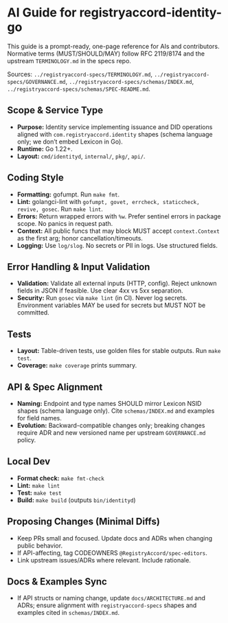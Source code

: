 # AI Guide for registryaccord-identity-go

This guide is a prompt-ready, one-page reference for AIs and contributors. Normative terms (MUST/SHOULD/MAY) follow RFC 2119/8174 and the upstream `TERMINOLOGY.md` in the specs repo.

Sources: `../registryaccord-specs/TERMINOLOGY.md`, `../registryaccord-specs/GOVERNANCE.md`, `../registryaccord-specs/schemas/INDEX.md`, `../registryaccord-specs/schemas/SPEC-README.md`.

## Scope & Service Type
- **Purpose:** Identity service implementing issuance and DID operations aligned with `com.registryaccord.identity` shapes (schema language only; we don’t embed Lexicon in Go).
- **Runtime:** Go 1.22+.
- **Layout:** `cmd/identityd`, `internal/`, `pkg/`, `api/`.

## Coding Style
- **Formatting:** gofumpt. Run `make fmt`.
- **Lint:** golangci-lint with `gofumpt, govet, errcheck, staticcheck, revive, gosec`. Run `make lint`.
- **Errors:** Return wrapped errors with `%w`. Prefer sentinel errors in package scope. No panics in request path.
- **Context:** All public funcs that may block MUST accept `context.Context` as the first arg; honor cancellation/timeouts.
- **Logging:** Use `log/slog`. No secrets or PII in logs. Use structured fields.

## Error Handling & Input Validation
- **Validation:** Validate all external inputs (HTTP, config). Reject unknown fields in JSON if feasible. Use clear 4xx vs 5xx separation.
- **Security:** Run `gosec` via `make lint` (in CI). Never log secrets. Environment variables MAY be used for secrets but MUST NOT be committed.

## Tests
- **Layout:** Table-driven tests, use golden files for stable outputs. Run `make test`.
- **Coverage:** `make coverage` prints summary.

## API & Spec Alignment
- **Naming:** Endpoint and type names SHOULD mirror Lexicon NSID shapes (schema language only). Cite `schemas/INDEX.md` and examples for field names.
- **Evolution:** Backward-compatible changes only; breaking changes require ADR and new versioned name per upstream `GOVERNANCE.md` policy.

## Local Dev
- **Format check:** `make fmt-check`
- **Lint:** `make lint`
- **Test:** `make test`
- **Build:** `make build` (outputs `bin/identityd`)

## Proposing Changes (Minimal Diffs)
- Keep PRs small and focused. Update docs and ADRs when changing public behavior.
- If API-affecting, tag CODEOWNERS `@RegistryAccord/spec-editors`.
- Link upstream issues/ADRs where relevant. Include rationale.

## Docs & Examples Sync
- If API structs or naming change, update `docs/ARCHITECTURE.md` and ADRs; ensure alignment with `registryaccord-specs` shapes and examples cited in `schemas/INDEX.md`.
